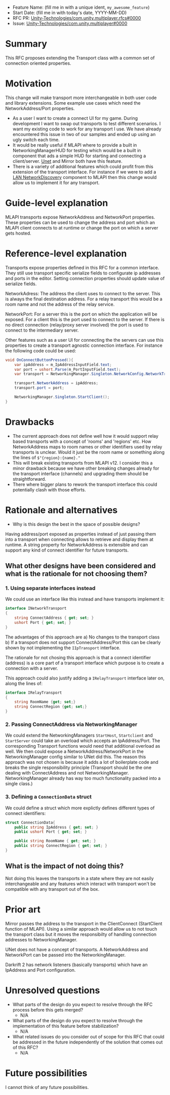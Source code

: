 - Feature Name: (fill me in with a unique ident, `my_awesome_feature`)
- Start Date: (fill me in with today's date, YYYY-MM-DD)
- RFC PR: [Unity-Technologies/com.unity.multiplayer.rfcs#0000](https://github.com/Unity-Technologies/com.unity.multiplayer.rfcs/pull/0000)
- Issue: [Unity-Technologies/com.unity.multiplayer#0000](https://github.com/Unity-Technologies/com.unity.multiplayer/issues/0000)

# Summary
[summary]: #summary

This RFC proposes extending the Transport class with a common set of connection oriented properties.

# Motivation
[motivation]: #motivation

This change will make transport more interchangeable in both user code and library extensions. Some example use cases which need the NetworkAddress/Port properties.

- As a user I want to create a connect UI for my game. During development I want to swap out transports to test different scenarios. I want my existing code to work for any transport I use. We have already encountered this issue in two of our samples and ended up using an ugly switch each time.
- It would be really useful if MLAPI where to provide a built in NetworkingManagerHUD for testing which would be a built in component that ads a simple HUD for starting and connecting a client/server. [Unet](https://docs.unity3d.com/Manual/UNetManagerHUD.html) and Mirror both have this feature.
- There is a variety of additional features which could profit from this extension of the transport interface. For instance if we were to add a [LAN NetworkDiscovery](https://docs.unity3d.com/Manual/UNetDiscovery.html) component to MLAPI then this change would allow us to implement it for any transport.

# Guide-level explanation
[guide-level-explanation]: #guide-level-explanation

MLAPI transports expose NetworkAddress and NetworkPort properties. These properties can be used to change the address and port which an MLAPI client connects to at runtime or change the port on which a server gets hosted.

# Reference-level explanation
[reference-level-explanation]: #reference-level-explanation

Transports expose properties defined in this RFC for a common interface. They still use transport specific serialize fields to configurate ip addresses and ports in the editor. Setting connection properties should update value of serialize fields.

NetworkAdress: The address the client uses to connect to the server. This is always the final destination address. For a relay transport this would be a room name and not the address of the relay service.

NetworkPort: For a server this is the port on which the application will be exposed. For a client this is the port used to connect to the server. If there is no direct connection (relay/proxy server involved) the port is used to connect to the intermediary server.

Other features such as a user UI for connecting the the servers can use this properties to create a transport agnostic connection interface. For instance the following code could be used:
```csharp
void OnConnectButtonPressed(){
    var ipAddress = m_IpAddressInputField.text;
    var port = ushort.Parse(m_PortInputField.text);
    var transport = NetworkingManager.Singleton.NetworkConfig.NetworkTransport;

    transport.NetworkAddress = ipAddress;
    transport.port = port;

    NetworkingManager.Singleton.StartClient();
}
```

# Drawbacks
[drawbacks]: #drawbacks

- The current approach does not define well how it would support relay based transports with a concept of 'rooms' and 'regions' etc. How NetworkAddress maps to room names or other identifiers used by relay transports is unclear. Would it just be the room name or something along the lines of `$"{region}:{name}."`
- This will break existing transports from MLAPI v12. I consider this a minor drawback because we have other breaking changes already for the transport interface (channels) and upgrading them should be straightforward.
- There where bigger plans to rework the transport interface this could potentially clash with those efforts.

# Rationale and alternatives
[rationale-and-alternatives]: #rationale-and-alternatives

- Why is this design the best in the space of possible designs?

Having address/port exposed as properties instead of just passing them into a transport when connecting allows to retrieve and display them at runtime. A string property for NetworkAddress is extensible and can support any kind of connect identifier for future transports.

## What other designs have been considered and what is the rationale for not choosing them?

### 1. Using separate interfaces instead
We could use an interface like this instead and have transports implement it:
```csharp
interface INetworkTransport
{
    string ConnectAddress { get; set; }
    ushort Port { get; set; }
}
```
The advantages of this approach are a) No changes to the transport class b) If a transport does not support ConnectAddress/Port this can be clearly shown by not implementing the `IIpTransport` interface.

The rationale for not chosing this approach is that a connect identifier (address) is a core part of a transport interface which purpose is to create a connection with a server.

This approach could also justify adding a `IRelayTransport` interface later on, along the lines of:
```csharp
interface IRelayTransport
{
    string RoomName {get; set;}
    string ConnectRegion {get; set;}
}
```

### 2. Passing ConnectAddress via NetworkingManager

We could extend the NetworkingManagers `StartHost`, `Startclient` and `StartServer` could take an overload which accepts an IpAddress/Port. The corresponding Transport functions would need that additional overload as well. We then could expose a NetworkAddress/NetworkPort in the NetworkingManager config similar to UNet did this. The reason this approach was not chosen is because it adds a lot of boilerplate code and breaks the single responsibility principle (Transport should be the one dealing with ConnectAddress and not NetworkingManager. NetworkingManager already has way too much functionality packed into a single class.)


### 3. Defining a `ConnectionData` struct

We could define a struct which more explictly defines different types of connect identifiers:
```csharp
struct ConnectionData{
    public string IpAddress { get; set; }
    public ushort Port { get; set; }

    public string RoomName { get; set; }
    public string ConnectRegion { get; set; }
}
```

## What is the impact of not doing this?

Not doing this leaves the transports in a state where they are not easily interchangeable and any features which interact with transport won't be compatible with any transport out of the box.

# Prior art
[prior-art]: #prior-art

Mirror passes the address to the transport in the ClientConnect (StartClient function of MLAPI). Using a similar approach would allow us to not touch the transport class but it moves the responsibilty of handling connection addresses to NetworkingManager.

UNet does not have a concept of transports. A NetworkAddress and NetworkPort can be passed into the NetworkingManager.

Darkrift 2 has network listeners (basically transports) which have an IpAddress and Port configuration.

# Unresolved questions
[unresolved-questions]: #unresolved-questions

- What parts of the design do you expect to resolve through the RFC process before this gets merged?
    - N/A
- What parts of the design do you expect to resolve through the implementation of this feature before stabilization?
    - N/A
- What related issues do you consider out of scope for this RFC that could be addressed in the future independently of the solution that comes out of this RFC?
    - N/A
# Future possibilities
[future-possibilities]: #future-possibilities

I cannot think of any future possibilities.

